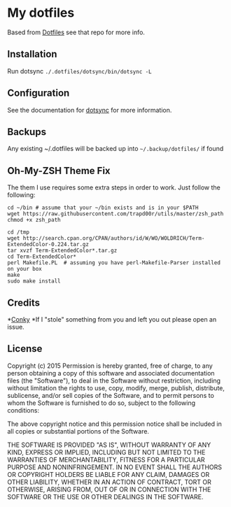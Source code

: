 My dotfiles 
========
Based from [Dotfiles][1] see that repo for more info.

Installation
------------
Run dotsync `./.dotfiles/dotsync/bin/dotsync -L`

Configuration
-------------

See the documentation for [dotsync][2] for more information.

Backups
-------------
Any existing ~/.dotfiles will be backed up into `~/.backup/dotfiles/` if found


Oh-My-ZSH Theme Fix
-------------
The them I use requires some extra steps in order to work. Just follow the following:


```
cd ~/bin # assume that your ~/bin exists and is in your $PATH
wget https://raw.githubusercontent.com/trapd00r/utils/master/zsh_path
chmod +x zsh_path

cd /tmp
wget http://search.cpan.org/CPAN/authors/id/W/WO/WOLDRICH/Term-ExtendedColor-0.224.tar.gz
tar xvzf Term-ExtendedColor*.tar.gz
cd Term-ExtendedColor*
perl Makefile.PL  # assuming you have perl-Makefile-Parser installed on your box
make
sudo make install
```



Credits
-------------

*[Conky](https://github.com/alexbel/conky)
*If I "stole" something from you and left you out please open an issue.


License
-------

Copyright (c) 2015
Permission is hereby granted, free of charge, to any person obtaining
a copy of this software and associated documentation files (the
"Software"), to deal in the Software without restriction, including
without limitation the rights to use, copy, modify, merge, publish,
distribute, sublicense, and/or sell copies of the Software, and to
permit persons to whom the Software is furnished to do so, subject to
the following conditions:

The above copyright notice and this permission notice shall be
included in all copies or substantial portions of the Software.

THE SOFTWARE IS PROVIDED "AS IS", WITHOUT WARRANTY OF ANY KIND,
EXPRESS OR IMPLIED, INCLUDING BUT NOT LIMITED TO THE WARRANTIES OF
MERCHANTABILITY, FITNESS FOR A PARTICULAR PURPOSE AND
NONINFRINGEMENT. IN NO EVENT SHALL THE AUTHORS OR COPYRIGHT HOLDERS BE
LIABLE FOR ANY CLAIM, DAMAGES OR OTHER LIABILITY, WHETHER IN AN ACTION
OF CONTRACT, TORT OR OTHERWISE, ARISING FROM, OUT OF OR IN CONNECTION
WITH THE SOFTWARE OR THE USE OR OTHER DEALINGS IN THE SOFTWARE.

[1]: https://github.com/dotphiles/dotphiles
[2]: https://github.com/dotphiles/dotsync
